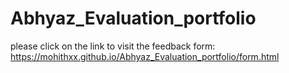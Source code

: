 # Abhyaz_Evaluation_portfolio

please click on the link to visit the feedback form:  https://mohithxx.github.io/Abhyaz_Evaluation_portfolio/form.html
